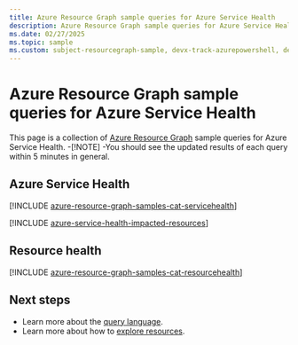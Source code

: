 ```yaml
---
title: Azure Resource Graph sample queries for Azure Service Health
description: Azure Resource Graph sample queries for Azure Service Health showing the use of resource types and tables to access Azure Service Health related resources and properties.
ms.date: 02/27/2025
ms.topic: sample
ms.custom: subject-resourcegraph-sample, devx-track-azurepowershell, devx-track-azurecli
---
```

# Azure Resource Graph sample queries for Azure Service Health

This page is a collection of [Azure Resource Graph](/azure/governance/resource-graph/overview) sample queries for Azure Service Health.
-[!NOTE]
-You should see the updated results of each query within 5 minutes in general.

## Azure Service Health

[!INCLUDE [azure-resource-graph-samples-cat-servicehealth](./includes/azure-service-health.md)]

[!INCLUDE [azure-service-health-impacted-resources](includes/azure-service-health-impacted-resources.md)]

## Resource health

[!INCLUDE [azure-resource-graph-samples-cat-resourcehealth](./includes/resource-health.md)]

## Next steps

- Learn more about the [query language](/azure/governance/resource-graph/concepts/query-language).
- Learn more about how to [explore resources](/azure/governance/resource-graph/concepts/explore-resources).
